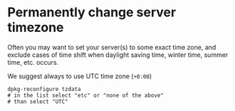 Permanently change server timezone
======

Often you may want to set your server(s) to some exact time zone, and exclude cases of time shift when daylight saving time, winter time, summer time, etc. occurs.

We suggest always to use UTC time zone (`+0:00`)

```shell
dpkg-reconfigure tzdata
# in the list select "etc" or "none of the above"
# than select "UTC"
```
